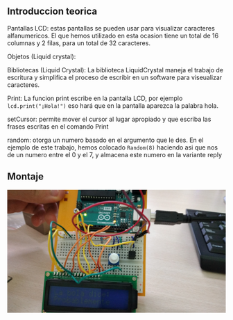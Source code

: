## Introduccion teorica 

Pantallas LCD: estas pantallas se pueden usar para visualizar caracteres alfanumericos. El que hemos utilizado en esta ocasion tiene un total de 16 columnas y 2 filas, para un total de 32 caracteres.

Objetos (Liquid crystal):

Bibliotecas (Liquid Crystal): La biblioteca LiquidCrystal maneja el trabajo de escritura y simplifica el proceso de escribir en un software para viseualizar caracteres.

Print: La funcion print escribe en la pantalla LCD, por ejemplo ```lcd.print("¡Hola!")``` eso hará que en la pantalla aparezca la palabra hola.

setCursor: permite mover el cursor al lugar apropiado y que escriba las frases escritas en el comando Print

random: otorga un numero basado en el argumento que le des. En el ejemplo de este trabajo, hemos colocado ```Random(8)``` haciendo asi que nos de un numero entre el 0 y el 7, y almacena este numero en la variante reply

## Montaje

![cahla](https://github.com/Mikeey666/ARDUINO/blob/main/IMG-20220112-WA0009.jpeg?raw=true)
